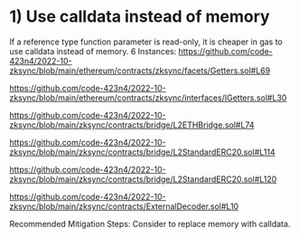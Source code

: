 # 1) Use calldata instead of memory
If a reference type function parameter is read-only, it is cheaper in gas to use calldata instead of memory.
6 Instances:
https://github.com/code-423n4/2022-10-zksync/blob/main/ethereum/contracts/zksync/facets/Getters.sol#L69

https://github.com/code-423n4/2022-10-zksync/blob/main/ethereum/contracts/zksync/interfaces/IGetters.sol#L30

https://github.com/code-423n4/2022-10-zksync/blob/main/zksync/contracts/bridge/L2ETHBridge.sol#L74

https://github.com/code-423n4/2022-10-zksync/blob/main/zksync/contracts/bridge/L2StandardERC20.sol#L114

https://github.com/code-423n4/2022-10-zksync/blob/main/zksync/contracts/bridge/L2StandardERC20.sol#L120

https://github.com/code-423n4/2022-10-zksync/blob/main/zksync/contracts/ExternalDecoder.sol#L10

Recommended Mitigation Steps:
Consider to replace memory with calldata.